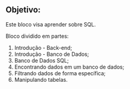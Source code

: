 ## Objetivo:

<p>Este bloco visa aprender sobre SQL.</p>

<p>Bloco dividido em partes:</p>
<ol>
  <li>Introdução - Back-end;</li>
  <li>Introdução - Banco de Dados;</li>
  <li>Banco de Dados SQL;</li>
  <li>Encontrando dados em um banco de dados;</li>
  <li>Filtrando dados de forma específica;</li>
  <li>Manipulando tabelas.</li>
</ol>
